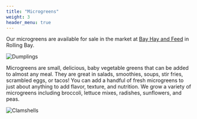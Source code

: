 ```yaml
---
title: "Microgreens"
weight: 3
header_menu: true
---
```


Our microgreens are available for sale in the market at [Bay Hay and Feed](https://bayhayandfeed.com/) in Rolling Bay.

![Dumplings](images/dumplings.jpg)

Microgreens are small, delicious, baby vegetable greens that can be added to almost any meal. They are great in salads, smoothies, soups, stir fries, scrambled eggs, or tacos! You can add a handful of fresh microgreens to just about anything to add flavor, texture, and nutrition. We grow a variety of microgreens including broccoli, lettuce mixes, radishes, sunflowers, and peas.

![Clamshells](images/microgreens-outside.jpg)
